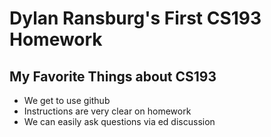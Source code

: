 # Dylan Ransburg's First CS193 Homework

## My Favorite Things about CS193
- We get to use github
- Instructions are very clear on homework
- We can easily ask questions via ed discussion

